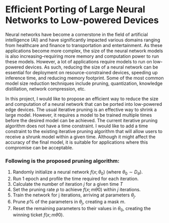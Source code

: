 # Efficient Porting of Large Neural Networks to Low-powered Devices

Neural networks have become a cornerstone in the field of artificial intelligence (AI) and have significantly impacted various domains ranging from healthcare and finance to transportation and entertainment. As these applications become more complex, the size of the neural network models is also increasing–requiring more memory and computation power to run these models. However, a lot of applications require models to run on low-powered devices. As such, reducing the size of a neural network can be essential for deployment on resource-constrained devices, speeding up inference time, and reducing memory footprint. Some of the most common model size reduction techniques include pruning, quantization, knowledge distillation, network compression, etc.

In this project, I would like to propose an efficient way to reduce the size and computation of a neural network that can be ported into low-powered edge devices. The usual iterative pruning is an effective way to shrink a large model. However, it requires a model to be trained multiple times before the desired model can be achieved. The current iterative pruning algorithm does not have a time constraint. I would like to add a time constraint to the existing iterative pruning algorithm that will allow users to receive a shrunk model within a given time. Although it might affect the accuracy of the final model, it is suitable for applications where this compromise can be acceptable.

### Following is the proposed pruning algorithm:

1. Randomly initialize a neural network $f(x; θ_0)$ (where $θ_0 ∼ D_θ$).
2. Run 1 epoch and profile the time required for each iteration.
3. Calculate the number of iteration $j$ for a given time $T$
4. Set the pruning rate $p$ to achieve $f(x; mθ0)$ within $j$ iterations.
5. Train the network for j iterations, arriving at parameters $θ_j$. 
6. Prune $p$% of the parameters in $θ_j$, creating a mask $m$. 
7. Reset the remaining parameters to their values in $θ_0$, creating the winning ticket $f(x; mθ0)$.
